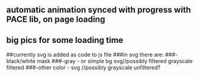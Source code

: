 ## automatic animation synced with progress with PACE lib, on page loading
## big pics for some loading time


##currently svg is added as code to js file
###in svg there are:
###-black/white mask
###-gray - or simple bg svg//possibly filtered grayscale filtered
###-other color - svg //possibly grayscale unfiltered?